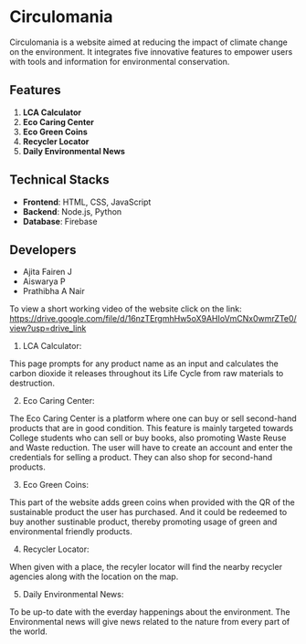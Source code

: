 # Circulomania

Circulomania is a website aimed at reducing the impact of climate change on the environment. It integrates five innovative features to empower users with tools and information for environmental conservation.

## Features

1. **LCA Calculator**
2. **Eco Caring Center**
3. **Eco Green Coins**
4. **Recycler Locator**
5. **Daily Environmental News**

## Technical Stacks

- **Frontend**: HTML, CSS, JavaScript
- **Backend**: Node.js, Python
- **Database**: Firebase

## Developers

- Ajita Fairen J
- Aiswarya P
- Prathibha A Nair

To view a short working video of the website click on the link: https://drive.google.com/file/d/16nzTErgmhHw5oX9AHIoVmCNx0wmrZTe0/view?usp=drive_link 

1. LCA Calculator:

This page prompts for any product name as an input and calculates the carbon dioxide it releases throughout its Life Cycle from raw materials to destruction. 

2. Eco Caring Center:

The Eco Caring Center is a platform where one can buy or sell second-hand products that are in good condition. This feature is mainly targeted towards College students who can sell or buy books, also promoting Waste Reuse and Waste reduction. The user will have to create an account and enter the credentials for selling a product. They can also shop for second-hand products.

3. Eco Green Coins:

This part of the website adds green coins when provided with the QR of the sustainable product the user has purchased. And it could be redeemed to buy another sustinable product, thereby promoting usage of green and environmental friendly products. 

4. Recycler Locator:

When given with a place, the recyler locator will find the nearby recycler agencies along with the location on the map. 

5. Daily Environmental News:

To be up-to date with the everday happenings about the environment. The Environmental news will give news related to the nature from every part of the world. 



